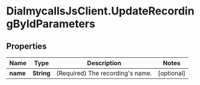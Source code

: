 # DialmycallsJsClient.UpdateRecordingByIdParameters

## Properties
Name | Type | Description | Notes
------------ | ------------- | ------------- | -------------
**name** | **String** | (Required)  The recording&#39;s name. | [optional] 


